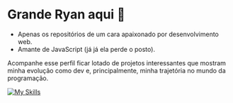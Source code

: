 # Grande Ryan aqui 👋

- Apenas os repositórios de um cara apaixonado por desenvolvimento web.
- Amante de JavaScript (já já ela perde o posto).

Acompanhe esse perfil ficar lotado de projetos interessantes que mostram minha evolução como dev e, principalmente, minha trajetória no mundo da programação.

[![My Skills](https://skillicons.dev/icons?i=js,html,css,py)](https://skillicons.dev)
<!--
**RyanBernardone/RyanBernardone** is a ✨ _special_ ✨ repository because its `README.md` (this file) appears on your GitHub profile.

Here are some ideas to get you started:

- 🔭 I’m currently working on ...
- 🌱 I’m currently learning ...
- 👯 I’m looking to collaborate on ...
- 🤔 I’m looking for help with ...
- 💬 Ask me about ...
- 📫 How to reach me: ...
- 😄 Pronouns: ...
- ⚡ Fun fact: ...
-->
